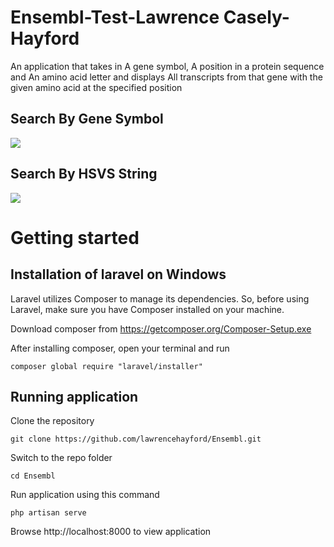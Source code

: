 # Ensembl-Test-Lawrence Casely-Hayford
 An application that takes in A gene symbol, A position in a protein sequence and An amino acid letter  and displays All transcripts from that gene with the given amino acid at the specified position


## Search By Gene Symbol
 ![](http://wizbizgh.com/ensembl_2.PNG)

## Search By HSVS String
  ![](http://wizbizgh.com/ensembl_1.PNG)


# Getting started

## Installation of laravel on Windows
Laravel utilizes Composer to manage its dependencies. So, before using Laravel, make sure you have Composer installed on your machine.

Download composer from https://getcomposer.org/Composer-Setup.exe

After installing composer, open your terminal and run

    composer global require "laravel/installer"

## Running application

Clone the repository

    git clone https://github.com/lawrencehayford/Ensembl.git

Switch to the repo folder

    cd Ensembl

Run application using this command

    php artisan serve

Browse http://localhost:8000 to view application
